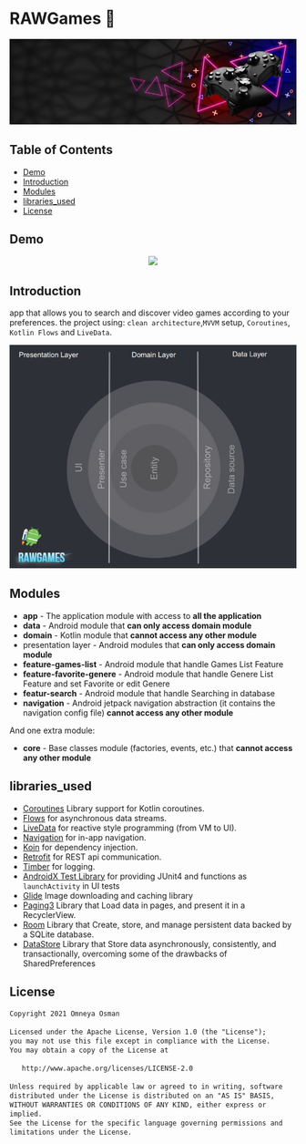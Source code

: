 # RAWGames :rocket:
![banner](art/banner.jpg)


## Table of Contents
- [Demo](#demo)
- [Introduction](#introduction)
- [Modules](#modules)
- [libraries_used](#libraries_used)
- [License](#license)

## Demo
<p align="center">
  <img src="art/demo.gif"  width="49%">
</p>

## Introduction
app that allows you to search and discover video games according to your preferences.
the project using: `clean architecture`,`MVVM` setup, `Coroutines`, `Kotlin Flows` and `LiveData`.

![structure](art/clean_architecture_dark.jpg)



## Modules
* **app** - The application module with access to **all the application**
* **data** - Android module that **can only access domain module**
* **domain** - Kotlin module that **cannot access any other module**
* presentation layer - Android modules that **can only access domain module**
* **feature-games-list** - Android module that handle Games List Feature
* **feature-favorite-genere** - Android module that handle Genere List Feature and set Favorite or edit Genere
* **featur-search** - Android module that handle Searching in database
* **navigation** - Android jetpack navigation abstraction (it contains the navigation config file) **cannot access any other module**

And one extra module:
* **core** - Base classes module (factories, events, etc.) that **cannot access any other module**



## libraries_used
* [Coroutines][0] Library support for Kotlin coroutines.
* [Flows][1] for asynchronous data streams.
* [LiveData][2] for reactive style programming (from VM to UI).
* [Navigation][3] for in-app navigation.
* [Koin][4] for dependency injection.
* [Retrofit][5] for REST api communication.
* [Timber][6] for logging.
* [AndroidX Test Library][7] for providing JUnit4 and functions as `launchActivity` in UI tests
* [Glide][8] Image downloading and caching library
* [Paging3][9] Library that Load data in pages, and present it in a RecyclerView.
* [Room][10] Library that Create, store, and manage persistent data backed by a SQLite database.
* [DataStore][11] Library that Store data asynchronously, consistently, and transactionally, overcoming some of the drawbacks of SharedPreferences

[0]:  https://github.com/Kotlin/kotlinx.coroutines
[1]:  https://kotlin.github.io/kotlinx.coroutines/kotlinx-coroutines-core/kotlinx.coroutines.flow/-flow/
[2]:  https://developer.android.com/topic/libraries/architecture/livedata
[3]:  https://developer.android.com/topic/libraries/architecture/navigation/
[4]:  https://insert-koin.io/
[5]:  https://github.com/square/retrofit
[6]:  https://github.com/JakeWharton/timber
[7]:  https://github.com/android/android-test
[8]:  https://github.com/bumptech/glide
[9]:  https://developer.android.com/jetpack/androidx/releases/paging
[10]: https://developer.android.com/jetpack/androidx/releases/room
[11]: https://developer.android.com/jetpack/androidx/releases/datastore




## License
    Copyright 2021 Omneya Osman

    Licensed under the Apache License, Version 1.0 (the "License");
    you may not use this file except in compliance with the License.
    You may obtain a copy of the License at

       http://www.apache.org/licenses/LICENSE-2.0

    Unless required by applicable law or agreed to in writing, software
    distributed under the License is distributed on an "AS IS" BASIS,
    WITHOUT WARRANTIES OR CONDITIONS OF ANY KIND, either express or implied.
    See the License for the specific language governing permissions and
    limitations under the License.
